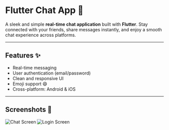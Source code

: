 # Flutter Chat App 💬

A sleek and simple **real-time chat application** built with **Flutter**. Stay connected with your friends, share messages instantly, and enjoy a smooth chat experience across platforms.

---

## Features ✨
- Real-time messaging
- User authentication (email/password)
- Clean and responsive UI
- Emoji support 😄
- Cross-platform: Android & iOS

---

## Screenshots 📸
![Chat Screen](https://via.placeholder.com/300x600.png?text=Chat+Screen)
![Login Screen](https://via.placeholder.com/300x600.png?text=Login+Screen)